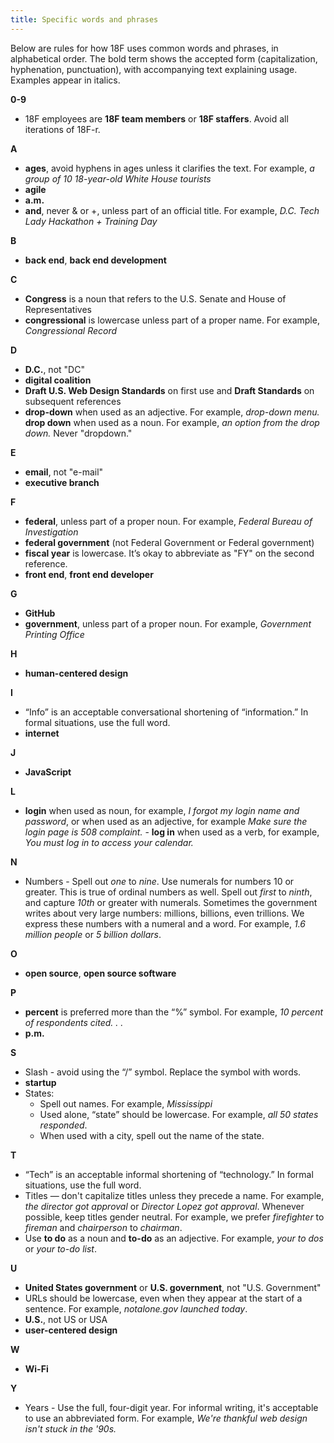 ```yaml
---
title: Specific words and phrases
---
```

Below are rules for how 18F uses common words and phrases, in alphabetical order. The bold term shows the accepted form (capitalization, hyphenation, punctuation), with accompanying text explaining usage. Examples appear in italics.

**0-9**

- 18F employees are **18F team members** or **18F staffers**. Avoid all iterations of 18F-r.

**A**

- **ages**, avoid hyphens in ages unless it clarifies the text. For example, *a group of 10 18-year-old White House tourists*
- **agile**
- **a.m.**
- **and**, never & or +, unless part of an official title. For example, *D.C. Tech Lady Hackathon + Training Day*

**B**

- **back end**, **back end development**

**C**

- **Congress** is a noun that refers to the U.S. Senate and House of Representatives
- **congressional** is lowercase unless part of a proper name. For example, *Congressional Record*


**D**

- **D.C.**, not "DC"
- **digital coalition**
- **Draft U.S. Web Design Standards** on first use and **Draft Standards** on subsequent references
- **drop-down** when used as an adjective. For example, *drop-down menu.* **drop down** when used as a noun. For example, *an option from the drop down.* Never "dropdown."

**E**

- **email**, not "e-mail"
- **executive branch**

**F**

- **federal**, unless part of a proper noun. For example, *Federal Bureau of Investigation*
- **federal government** (not Federal Government or Federal government)
- **fiscal year** is lowercase. It’s okay to abbreviate as "FY" on the second reference.
- **front end**, **front end developer**

**G**

- **GitHub**
- **government**, unless part of a proper noun. For example, *Government Printing Office*

**H**

- **human-centered design**

**I**

- “Info” is an acceptable conversational shortening of “information.” In formal situations, use the full word.
- **internet**

**J**

- **JavaScript**

**L**

- **login** when used as noun, for example, *I forgot my login name and password*, or when used as an adjective, for example *Make sure the login page is 508 complaint.*
      - **log in** when used as a verb, for example, *You must log in to access your calendar.*

**N**

- Numbers - Spell out *one* to *nine*. Use numerals for numbers 10 or greater. This is true of ordinal numbers as well. Spell out *first* to *ninth*, and capture *10th* or greater with numerals. Sometimes the government writes about very large numbers: millions, billions, even trillions. We express these numbers with a numeral and a word. For example, *1.6 million people* or *5 billion dollars*.

**O**

- **open source**, **open source software**

**P**

- **percent** is preferred more than the “%” symbol. For example, *10 percent of respondents cited. . .*
- **p.m.**

**S**

- Slash - avoid using the “/” symbol. Replace the symbol with words.
- **startup**
-  States:
    -   Spell out names. For example, *Mississippi*
    -   Used alone, “state” should be lowercase. For example, *all 50 states responded*.
    -   When used with a city, spell out the name of the state.

**T**

- “Tech” is an acceptable informal shortening of “technology.” In formal situations, use the full word.
- Titles — don't capitalize titles unless they precede a name. For example, *the director got approval* or *Director Lopez got approval*. Whenever possible, keep titles gender neutral. For example, we prefer *firefighter* to *fireman* and *chairperson* to *chairman*.
- Use **to do** as a noun and **to-do** as an adjective. For example, *your to dos* or *your to-do list*.

**U**

- **United States government** or **U.S. government**, not "U.S. Government"
- URLs should be lowercase, even when they appear at the start of a sentence. For example, *notalone.gov launched today*.
- **U.S.**, not US or USA
- **user-centered design**

**W**

-  **Wi-Fi**

**Y**

- Years - Use the full, four-digit year. For informal writing, it's acceptable to use an abbreviated form. For example, *We're thankful web design isn't stuck in the '90s.*
